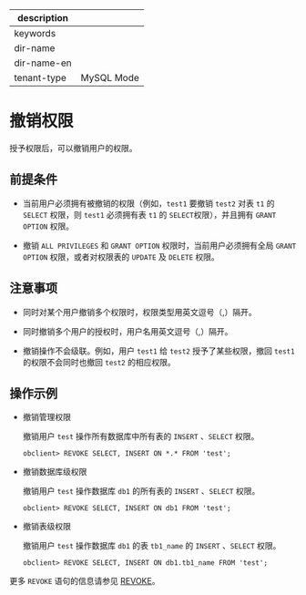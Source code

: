 |description||
|---|---|
|keywords||
|dir-name||
|dir-name-en||
|tenant-type|MySQL Mode|

# 撤销权限

授予权限后，可以撤销用户的权限。

## 前提条件

* 当前用户必须拥有被撤销的权限（例如，`test1` 要撤销 `test2` 对表 `t1` 的 `SELECT` 权限，则 `test1` 必须拥有表 `t1` 的 `SELECT`权限），并且拥有 `GRANT OPTION` 权限。

* 撤销 `ALL PRIVILEGES` 和 `GRANT OPTION` 权限时，当前用户必须拥有全局 `GRANT OPTION` 权限，或者对权限表的 `UPDATE` 及 `DELETE` 权限。

## 注意事项

* 同时对某个用户撤销多个权限时，权限类型用英文逗号（,）隔开。

* 同时撤销多个用户的授权时，用户名用英文逗号（,）隔开。

* 撤销操作不会级联。例如，用户 `test1` 给 `test2` 授予了某些权限，撤回 `test1` 的权限不会同时也撤回 `test2` 的相应权限。

## 操作示例

* 撤销管理权限

  撤销用户 `test` 操作所有数据库中所有表的 `INSERT` 、`SELECT` 权限。

  ```shell
  obclient> REVOKE SELECT, INSERT ON *.* FROM 'test';
  ```

* 撤销数据库级权限

  撤销用户 `test` 操作数据库 `db1` 的所有表的 `INSERT` 、`SELECT` 权限。

  ```shell
  obclient> REVOKE SELECT, INSERT ON db1 FROM 'test';
  ```

* 撤销表级权限

  撤销用户 `test` 操作数据库 `db1` 的表 `tb1_name` 的 `INSERT` 、`SELECT` 权限。

  ```shell
  obclient> REVOKE SELECT, INSERT ON db1.tb1_name FROM 'test';
  ```

更多 `REVOKE` 语句的信息请参见 [REVOKE](../../../../../700.reference/500.sql-reference/100.sql-syntax/200.common-tenant-of-mysql-mode/600.sql-statement-of-mysql-mode/7700.revoke-of-mysql-mode.md)。
